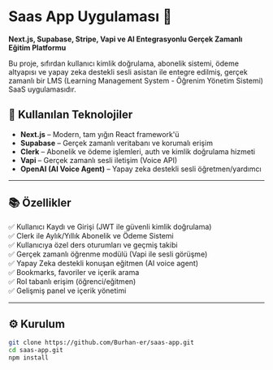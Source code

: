 # Saas App Uygulaması 🚀  
**Next.js, Supabase, Stripe, Vapi ve AI Entegrasyonlu Gerçek Zamanlı Eğitim Platformu**

Bu proje, sıfırdan kullanıcı kimlik doğrulama, abonelik sistemi, ödeme altyapısı ve yapay zeka destekli sesli asistan ile entegre edilmiş, gerçek zamanlı bir LMS (Learning Management System - Öğrenim Yönetim Sistemi) SaaS uygulamasıdır.

## 🔧 Kullanılan Teknolojiler

- **Next.js** – Modern, tam yığın React framework'ü
- **Supabase** – Gerçek zamanlı veritabanı ve korumalı erişim
- **Clerk** – Abonelik ve ödeme işlemleri, auth ve kimlik doğrulama hizmeti
- **Vapi** – Gerçek zamanlı sesli iletişim (Voice API)
- **OpenAI (AI Voice Agent)** – Yapay zeka destekli sesli öğretmen/yardımcı

---

## 📚 Özellikler

✅ Kullanıcı Kaydı ve Girişi (JWT ile güvenli kimlik doğrulama)  
✅ Clerk ile Aylık/Yıllık Abonelik ve Ödeme Sistemi  
✅ Kullanıcıya özel ders oturumları ve geçmiş takibi  
✅ Gerçek zamanlı öğrenme modülü (Vapi ile sesli görüşme)  
✅ Yapay Zeka destekli konuşan eğitmen (AI voice agent)  
✅ Bookmarks, favoriler ve içerik arama  
✅ Rol tabanlı erişim (öğrenci/eğitmen)  
✅ Gelişmiş panel ve içerik yönetimi

---

## ⚙️ Kurulum

```bash
git clone https://github.com/Burhan-er/saas-app.git
cd saas-app.git
npm install
